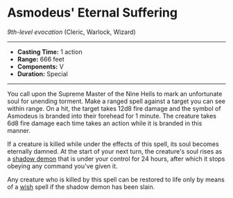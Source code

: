 # Asmodeus' Eternal Suffering
*9th-level evocation* (Cleric, Warlock, Wizard)
___
- **Casting Time:** 1 action
- **Range:** 666 feet
- **Components:** V
- **Duration:** Special
---
You call upon the Supreme Master of the Nine Hells to mark an unfortunate soul for unending torment. Make a ranged spell against a target you can see within range. On a hit, the target takes 12d8 fire damage and the symbol of Asmodeus is branded into their forehead for 1 minute. The creature takes 6d8 fire damage each time takes an action while it is branded in this manner.

If a creature is killed while under the effects of this spell, its soul becomes eternally damned. At the start of your next turn, the creature's soul rises as a [shadow demon](../../Creatures/Demon-Shadow.md) that is under your control for 24 hours, after which it stops obeying any command you've given it.

Any creature who is killed by this spell can be restored to life only by means of a [wish](./wish.md) spell if the shadow demon has been slain.
